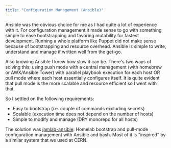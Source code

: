 ```yaml
---
title: "Configuration Management (Ansible)"
---
```


Ansible was the obvious choice for me as I had quite a lot of experience with it. For configuration management it made sense to go with something simple to ease bootstrapping and favoring mutability for fastest development. Running a whole platform like Puppet did not make sense because of bootstrapping and resource overhead. Ansible is simple to write, understand and manage if written well from the get-go.

Also knowing Ansible I knew how slow it can be. There's two ways of solving this: using push mode with a central management (with homebrew or AWX/Ansible Tower) with parallel playbook execution for each host OR pull mode where each host essentially configures itself. It is quite evident that pull mode is the more scalable and resource efficient so I went with that.

So I settled on the following requirements:

- Easy to bootstrap (i.e. couple of commands excluding secrets)
- Scalable (execution time does not depend on the number of hosts)
- Simple to modify and manage (DRY monorepo for all hosts)

The solution was [jamlab-ansible](https://github.com/JamFox/jamlab-ansible): Homelab bootstrap and pull-mode configuration management with Ansible and bash. Most of it is "inspired" by a similar system that we used at CERN.
